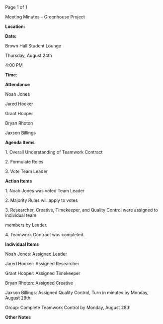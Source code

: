 ﻿<a name="br1"></a> 

Page 1 of 1

Meeting Minutes – Greenhouse Project

**Location:**

**Date:**

Brown Hall Student Lounge

Thursday, August 24th

4:00 PM

**Time:**

**Attendance**

Noah Jones

Jared Hooker

Grant Hooper

Bryan Rhoton

Jaxson Billings

**Agenda Items**

1\. Overall Understanding of Teamwork Contract

2\. Formulate Roles

3\. Vote Team Leader

**Action Items**

1\. Noah Jones was voted Team Leader

2\. Majority Rules will apply to votes

3\. Researcher, Creative, Timekeeper, and Quality Control were assigned to individual team

members by Leader.

4\. Teamwork Contract was completed.

**Individual Items**

Noah Jones: Assigned Leader

Jared Hooker: Assigned Researcher

Grant Hooper: Assigned Timekeeper

Bryan Rhoton: Assigned Creative

Jaxson Billings: Assigned Quality Control, Turn in minutes by Monday, August 28th

Group: Complete Teamwork Control by Monday, August 28th

**Other Notes**

